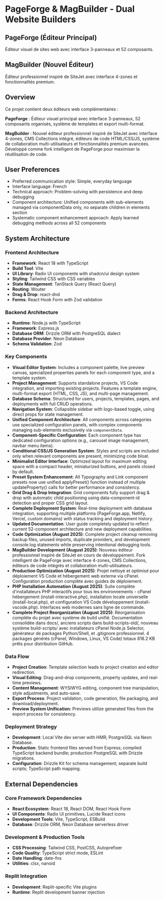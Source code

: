 # PageForge & MagBuilder - Dual Website Builders

## PageForge (Éditeur Principal)
Éditeur visuel de sites web avec interface 3-panneaux et 52 composants.

## MagBuilder (Nouvel Éditeur)
Éditeur professionnel inspiré de SiteJet avec interface 4-zones et fonctionnalités premium.

## Overview
Ce projet contient deux éditeurs web complémentaires :

**PageForge** : Éditeur visuel principal avec interface 3-panneaux, 52 composants organisés, système de templates et export multi-format.

**MagBuilder** : Nouvel éditeur professionnel inspiré de SiteJet avec interface 4-zones, CMS Collections intégré, éditeurs de code HTML/CSS/JS, système de collaboration multi-utilisateurs et fonctionnalités premium avancées. Développé comme fork intelligent de PageForge pour maximiser la réutilisation de code.

## User Preferences
- Preferred communication style: Simple, everyday language
- Interface language: French
- Technical approach: Problem-solving with persistence and deep debugging
- Component architecture: Unified components with sub-elements managed via componentData only, no separate children in elements section
- Systematic component enhancement approach: Apply learned debugging methods across all 52 components

## System Architecture

### Frontend Architecture
- **Framework**: React 18 with TypeScript
- **Build Tool**: Vite
- **UI Library**: Radix UI components with shadcn/ui design system
- **Styling**: Tailwind CSS with CSS variables
- **State Management**: TanStack Query (React Query)
- **Routing**: Wouter
- **Drag & Drop**: react-dnd
- **Forms**: React Hook Form with Zod validation

### Backend Architecture
- **Runtime**: Node.js with TypeScript
- **Framework**: Express.js
- **Database ORM**: Drizzle ORM with PostgreSQL dialect
- **Database Provider**: Neon Database
- **Schema Validation**: Zod

### Key Components
- **Visual Editor System**: Includes a component palette, live preview canvas, specialized properties panels for each component type, and a template system.
- **Project Management**: Supports standalone projects, VS Code integration, and importing existing projects. Features a template engine, multi-format export (HTML, CSS, JS), and multi-page management.
- **Database Schema**: Structured for users, projects, templates, pages, and deployments with full CRUD operations.
- **Navigation System**: Collapsible sidebar with logo-based toggle, using direct props for state management.
- **Unified Component Architecture**: All components across categories use specialized configuration panels, with complex components managing sub-elements exclusively via `componentData`.
- **Component-Specific Configuration**: Each component type has dedicated configuration options (e.g., carousel image management, navbar menu items).
- **Conditional CSS/JS Generation System**: Styles and scripts are included only when relevant components are present, minimizing code bloat.
- **Minimalist Editor Interface**: Optimized layout for maximum editing space with a compact header, miniaturized buttons, and panels closed by default.
- **Preset System Enhancement**: All Typography and Link component presets now use unified applyPreset() function instead of multiple updateProperty() calls for better performance and consistency.
- **Grid Drag & Drop Integration**: Grid components fully support drag & drop with automatic child positioning using data-component-id detection and proper CSS grid layout.
- **Complete Deployment System**: Real-time deployment with database integration, supporting multiple platforms (PageForge.app, Netlify, Vercel, custom domains) with status tracking and deployment history.
- **Updated Documentation**: User guide completely updated to reflect current 52-component architecture and new deployment capabilities.
- **Code Optimization (August 2025)**: Complete project cleanup removing backup files, unused imports, duplicate providers, and development console.log statements while preserving intentional debugging tools.
- **MagBuilder Development (August 2025)**: Nouveau éditeur professionnel inspiré de SiteJet en cours de développement. Fork intelligent de PageForge avec interface 4-zones, CMS Collections, éditeurs de code intégrés et collaboration multi-utilisateurs.
- **Production Optimization (August 2025)**: Projet nettoyé et optimisé pour déploiement VS Code et hébergement web externe via cPanel. Configuration production complète avec guides de déploiement.
- **PHP Installation Automation (August 2025)**: Suite complète d'installateurs PHP interactifs pour tous les environnements - cPanel hébergement (install-interactive.php), installation locale universelle (install-local.php), et configuration VS Code développement (install-vscode.php). Interfaces web modernes sans ligne de commande.
- **Complete Project Reorganization (August 2025)**: Réorganisation complète du projet avec système de build unifié. Documentation consolidée dans docs/, anciens scripts dans build-scripts-old/, nouveau système build-scripts/ avec installateurs cPanel Node.js Selector, générateur de packages Python/Shell, et .gitignore professionnel. 4 packages générés (cPanel, Windows, Linux, VS Code) totaux 818.2 KB prêts pour distribution GitHub.

### Data Flow
- **Project Creation**: Template selection leads to project creation and editor redirection.
- **Visual Editing**: Drag-and-drop components, property updates, and real-time previews.
- **Content Management**: WYSIWYG editing, component tree manipulation, style adjustments, and auto-save.
- **Export Process**: Project validation, code generation, file packaging, and download/deployment.
- **Preview System Unification**: Previews utilize generated files from the export process for consistency.

### Deployment Strategy
- **Development**: Local Vite dev server with HMR; PostgreSQL via Neon Database.
- **Production**: Static frontend files served from Express; compiled TypeScript backend bundle; production PostgreSQL with Drizzle migrations.
- **Configuration**: Drizzle Kit for schema management; separate build scripts; TypeScript path mapping.

## External Dependencies

### Core Framework Dependencies
- **React Ecosystem**: React 18, React DOM, React Hook Form
- **UI Components**: Radix UI primitives, Lucide React icons
- **Development Tools**: Vite, TypeScript, ESBuild
- **Database**: Drizzle ORM, Neon Database serverless driver

### Development & Production Tools
- **CSS Processing**: Tailwind CSS, PostCSS, Autoprefixer
- **Code Quality**: TypeScript strict mode, ESLint
- **Date Handling**: date-fns
- **Utilities**: clsx, nanoid

### Replit Integration
- **Development**: Replit-specific Vite plugins
- **Runtime**: Replit development banner injection